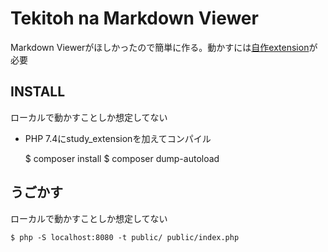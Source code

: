 # Tekitoh na Markdown Viewer

Markdown Viewerがほしかったので簡単に作る。動かすには[自作extension](https://github.com/youkidearitai/study_extension)が必要

## INSTALL

ローカルで動かすことしか想定してない

+ PHP 7.4にstudy\_extensionを加えてコンパイル

    $ composer install
    $ composer dump-autoload

## うごかす

ローカルで動かすことしか想定してない

    $ php -S localhost:8080 -t public/ public/index.php

